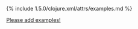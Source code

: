 {% include 1.5.0/clojure.xml/attrs/examples.md %}

[Please add examples!](https://github.com/arrdem/grimoire/edit/master/_includes/1.6.0/clojure.xml/attrs/examples.md)
